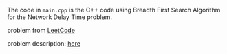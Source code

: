 The code in `main.cpp` is the C++ code using Breadth First Search Algorithm for the Network Delay Time problem.

problem from <a href="https://leetcode.com/">LeetCode</a>

problem description: <a href="https://leetcode.com/problems/network-delay-time/">here</a>